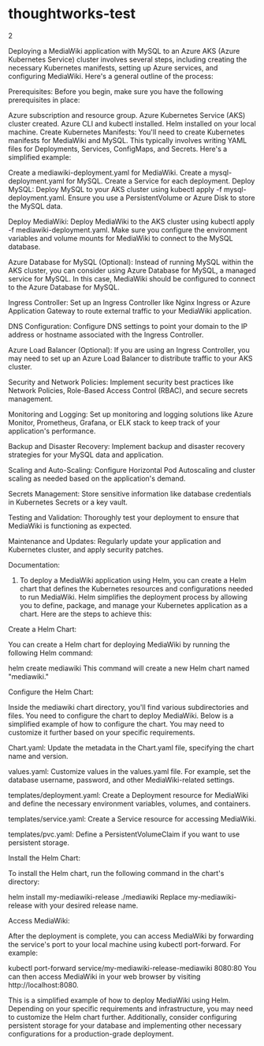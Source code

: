 # thoughtworks-test
2

Deploying a MediaWiki application with MySQL to an Azure AKS (Azure Kubernetes Service) cluster involves several steps, including creating the necessary Kubernetes manifests, setting up Azure services, and configuring MediaWiki. Here's a general outline of the process:

Prerequisites:
Before you begin, make sure you have the following prerequisites in place:

Azure subscription and resource group.
Azure Kubernetes Service (AKS) cluster created.
Azure CLI and kubectl installed.
Helm installed on your local machine.
Create Kubernetes Manifests:
You'll need to create Kubernetes manifests for MediaWiki and MySQL. This typically involves writing YAML files for Deployments, Services, ConfigMaps, and Secrets. Here's a simplified example:

Create a mediawiki-deployment.yaml for MediaWiki.
Create a mysql-deployment.yaml for MySQL.
Create a Service for each deployment.
Deploy MySQL:
Deploy MySQL to your AKS cluster using kubectl apply -f mysql-deployment.yaml. Ensure you use a PersistentVolume or Azure Disk to store the MySQL data.

Deploy MediaWiki:
Deploy MediaWiki to the AKS cluster using kubectl apply -f mediawiki-deployment.yaml. Make sure you configure the environment variables and volume mounts for MediaWiki to connect to the MySQL database.

Azure Database for MySQL (Optional):
Instead of running MySQL within the AKS cluster, you can consider using Azure Database for MySQL, a managed service for MySQL. In this case, MediaWiki should be configured to connect to the Azure Database for MySQL.

Ingress Controller:
Set up an Ingress Controller like Nginx Ingress or Azure Application Gateway to route external traffic to your MediaWiki application.

DNS Configuration:
Configure DNS settings to point your domain to the IP address or hostname associated with the Ingress Controller.

Azure Load Balancer (Optional):
If you are using an Ingress Controller, you may need to set up an Azure Load Balancer to distribute traffic to your AKS cluster.

Security and Network Policies:
Implement security best practices like Network Policies, Role-Based Access Control (RBAC), and secure secrets management.

Monitoring and Logging:
Set up monitoring and logging solutions like Azure Monitor, Prometheus, Grafana, or ELK stack to keep track of your application's performance.

Backup and Disaster Recovery:
Implement backup and disaster recovery strategies for your MySQL data and application.

Scaling and Auto-Scaling:
Configure Horizontal Pod Autoscaling and cluster scaling as needed based on the application's demand.

Secrets Management:
Store sensitive information like database credentials in Kubernetes Secrets or a key vault.

Testing and Validation:
Thoroughly test your deployment to ensure that MediaWiki is functioning as expected.

Maintenance and Updates:
Regularly update your application and Kubernetes cluster, and apply security patches.

Documentation:
1. To deploy a MediaWiki application using Helm, you can create a Helm chart that defines the Kubernetes resources and configurations needed to run MediaWiki. Helm simplifies the deployment process by allowing you to define, package, and manage your Kubernetes application as a chart. Here are the steps to achieve this:


Create a Helm Chart:

You can create a Helm chart for deploying MediaWiki by running the following Helm command:

helm create mediawiki
This command will create a new Helm chart named "mediawiki."

Configure the Helm Chart:

Inside the mediawiki chart directory, you'll find various subdirectories and files. You need to configure the chart to deploy MediaWiki. Below is a simplified example of how to configure the chart. You may need to customize it further based on your specific requirements.

Chart.yaml: Update the metadata in the Chart.yaml file, specifying the chart name and version.

values.yaml: Customize values in the values.yaml file. For example, set the database username, password, and other MediaWiki-related settings.

templates/deployment.yaml: Create a Deployment resource for MediaWiki and define the necessary environment variables, volumes, and containers.

templates/service.yaml: Create a Service resource for accessing MediaWiki.

templates/pvc.yaml: Define a PersistentVolumeClaim if you want to use persistent storage.


Install the Helm Chart:

To install the Helm chart, run the following command in the chart's directory:

helm install my-mediawiki-release ./mediawiki
Replace my-mediawiki-release with your desired release name.

Access MediaWiki:

After the deployment is complete, you can access MediaWiki by forwarding the service's port to your local machine using kubectl port-forward. For example:

kubectl port-forward service/my-mediawiki-release-mediawiki 8080:80
You can then access MediaWiki in your web browser by visiting http://localhost:8080.

This is a simplified example of how to deploy MediaWiki using Helm. Depending on your specific requirements and infrastructure, you may need to customize the Helm chart further. Additionally, consider configuring persistent storage for your database and implementing other necessary configurations for a production-grade deployment.